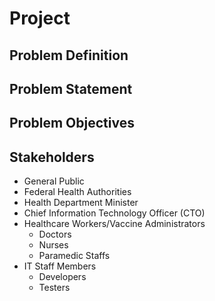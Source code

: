 # Project
## Problem Definition

## Problem Statement

## Problem Objectives

## Stakeholders
- General Public
- Federal Health Authorities
- Health Department Minister
- Chief Information Technology Officer (CTO)
- Healthcare Workers/Vaccine Administrators 
  - Doctors
  - Nurses
  - Paramedic Staffs
- IT Staff Members
  - Developers
  - Testers

